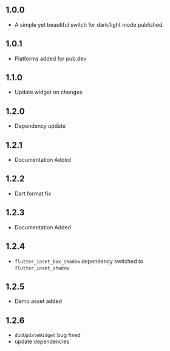 ## 1.0.0

* A simple yet beautiful switch for dark/light mode published.

## 1.0.1

* Platforms added for pub.dev

## 1.1.0

* Update widget on changes

## 1.2.0

* Dependency update

## 1.2.1

* Documentation Added

## 1.2.2

* Dart format fix

## 1.2.3

* Documentation Added

## 1.2.4

* `flutter_inset_box_shadow` dependency switched to `flutter_inset_shadow`

## 1.2.5

* Demo asset added

## 1.2.6

* `didUpdateWidget` bug fixed
* update dependencies